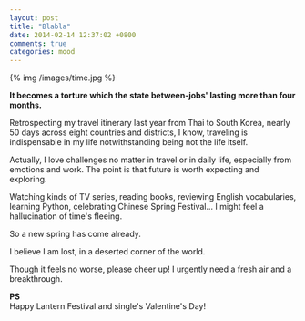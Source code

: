 ```yaml
---
layout: post
title: "Blabla"
date: 2014-02-14 12:37:02 +0800
comments: true
categories: mood
---
```


{% img /images/time.jpg %} 
  
**It becomes a torture which the state between-jobs' lasting more than four months.**  
  
Retrospecting my travel itinerary last year from Thai to South Korea, nearly 50 days across eight countries and districts, I know, traveling is indispensable in my life notwithstanding being not the life itself.<!--more-->   

Actually, I love challenges no matter in travel or in daily life, especially from emotions and work. The point is that future is worth expecting and exploring.
  
Watching kinds of TV series, reading books, reviewing English vocabularies, learning Python, celebrating Chinese Spring Festival... I might feel a hallucination of time's fleeing.  

So a new spring has come already.  

I believe I am lost, in a deserted corner of the world.  

Though it feels no worse, please cheer up! I urgently need a fresh air and a breakthrough.  
  
**PS**  
Happy Lantern Festival and single's Valentine's Day!
